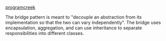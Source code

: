 [programcreek](https://www.programcreek.com/2011/10/java-design-pattern-bridge/)


The bridge pattern is meant to "decouple an abstraction from its implementation so that the two can vary independently". The bridge uses encapsulation, aggregation, and can use inheritance to separate responsibilities into different classes.

